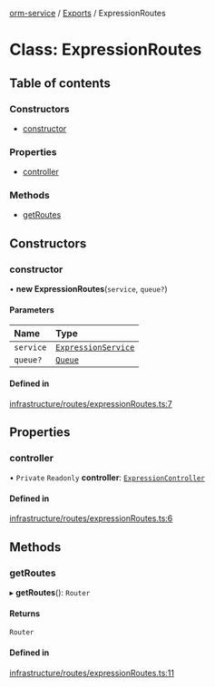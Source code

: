 [orm-service](../README.md) / [Exports](../modules.md) / ExpressionRoutes

# Class: ExpressionRoutes

## Table of contents

### Constructors

- [constructor](ExpressionRoutes.md#constructor)

### Properties

- [controller](ExpressionRoutes.md#controller)

### Methods

- [getRoutes](ExpressionRoutes.md#getroutes)

## Constructors

### constructor

• **new ExpressionRoutes**(`service`, `queue?`)

#### Parameters

| Name | Type |
| :------ | :------ |
| `service` | [`ExpressionService`](ExpressionService.md) |
| `queue?` | [`Queue`](../interfaces/Queue.md) |

#### Defined in

[infrastructure/routes/expressionRoutes.ts:7](https://github.com/FlavioLionelRita/lambdaorm-svc/blob/c5b2d99/src/lib/infrastructure/routes/expressionRoutes.ts#L7)

## Properties

### controller

• `Private` `Readonly` **controller**: [`ExpressionController`](ExpressionController.md)

#### Defined in

[infrastructure/routes/expressionRoutes.ts:6](https://github.com/FlavioLionelRita/lambdaorm-svc/blob/c5b2d99/src/lib/infrastructure/routes/expressionRoutes.ts#L6)

## Methods

### getRoutes

▸ **getRoutes**(): `Router`

#### Returns

`Router`

#### Defined in

[infrastructure/routes/expressionRoutes.ts:11](https://github.com/FlavioLionelRita/lambdaorm-svc/blob/c5b2d99/src/lib/infrastructure/routes/expressionRoutes.ts#L11)
